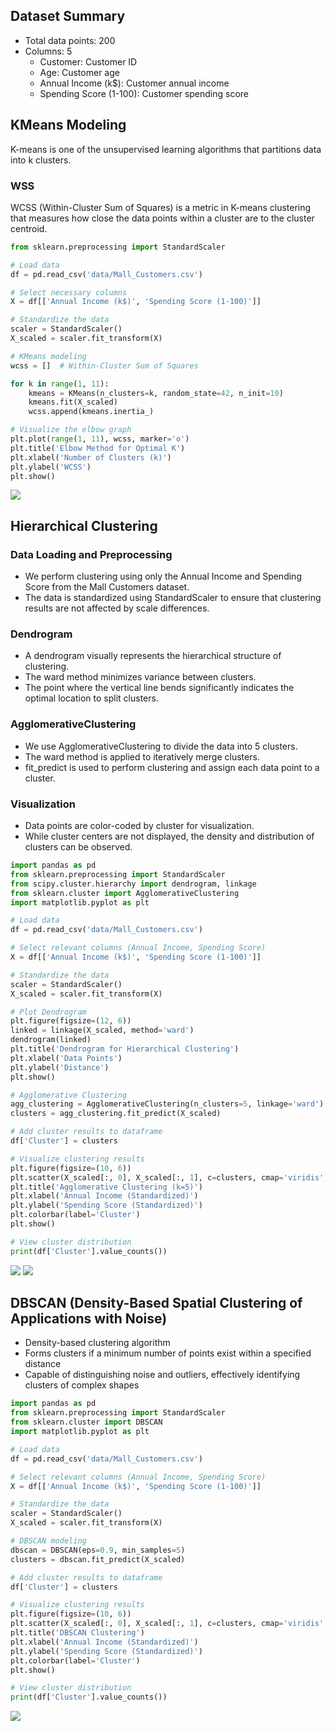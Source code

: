 ## Dataset Summary
- Total data points: 200
- Columns: 5
    - Customer: Customer ID
    - Age: Customer age
    - Annual Income (k$): Customer annual income
    - Spending Score (1-100): Customer spending score


## KMeans Modeling
K-means is one of the unsupervised learning algorithms that partitions data into k clusters.

### WSS
WCSS (Within-Cluster Sum of Squares) is a metric in K-means clustering that measures how close the data points within a cluster are to the cluster centroid.
```python
from sklearn.preprocessing import StandardScaler

# Load data
df = pd.read_csv('data/Mall_Customers.csv')

# Select necessary columns
X = df[['Annual Income (k$)', 'Spending Score (1-100)']]

# Standardize the data
scaler = StandardScaler()
X_scaled = scaler.fit_transform(X)

# KMeans modeling
wcss = []  # Within-Cluster Sum of Squares

for k in range(1, 11):
    kmeans = KMeans(n_clusters=k, random_state=42, n_init=10)
    kmeans.fit(X_scaled)
    wcss.append(kmeans.inertia_)

# Visualize the elbow graph
plt.plot(range(1, 11), wcss, marker='o')
plt.title('Elbow Method for Optimal K')
plt.xlabel('Number of Clusters (k)')
plt.ylabel('WCSS')
plt.show()

```
![](https://github.com/eungyukm/TeamPythonRun/blob/main/docs/images/Elbow.png)

## Hierarchical Clustering
### Data Loading and Preprocessing
- We perform clustering using only the Annual Income and Spending Score from the Mall Customers dataset.
- The data is standardized using StandardScaler to ensure that clustering results are not affected by scale differences.

### Dendrogram
- A dendrogram visually represents the hierarchical structure of clustering.
- The ward method minimizes variance between clusters.
- The point where the vertical line bends significantly indicates the optimal location to split clusters.

### AgglomerativeClustering
- We use AgglomerativeClustering to divide the data into 5 clusters.
- The ward method is applied to iteratively merge clusters.
- fit_predict is used to perform clustering and assign each data point to a cluster.

### Visualization
- Data points are color-coded by cluster for visualization.
- While cluster centers are not displayed, the density and distribution of clusters can be observed.
```python
import pandas as pd
from sklearn.preprocessing import StandardScaler
from scipy.cluster.hierarchy import dendrogram, linkage
from sklearn.cluster import AgglomerativeClustering
import matplotlib.pyplot as plt

# Load data
df = pd.read_csv('data/Mall_Customers.csv')

# Select relevant columns (Annual Income, Spending Score)
X = df[['Annual Income (k$)', 'Spending Score (1-100)']]

# Standardize the data
scaler = StandardScaler()
X_scaled = scaler.fit_transform(X)

# Plot Dendrogram
plt.figure(figsize=(12, 6))
linked = linkage(X_scaled, method='ward')
dendrogram(linked)
plt.title('Dendrogram for Hierarchical Clustering')
plt.xlabel('Data Points')
plt.ylabel('Distance')
plt.show()

# Agglomerative Clustering
agg_clustering = AgglomerativeClustering(n_clusters=5, linkage='ward')
clusters = agg_clustering.fit_predict(X_scaled)

# Add cluster results to dataframe
df['Cluster'] = clusters

# Visualize clustering results
plt.figure(figsize=(10, 6))
plt.scatter(X_scaled[:, 0], X_scaled[:, 1], c=clusters, cmap='viridis', s=100, alpha=0.7)
plt.title('Agglomerative Clustering (k=5)')
plt.xlabel('Annual Income (Standardized)')
plt.ylabel('Spending Score (Standardized)')
plt.colorbar(label='Cluster')
plt.show()

# View cluster distribution
print(df['Cluster'].value_counts())
```
![](https://github.com/eungyukm/TeamPythonRun/blob/main/docs/images/Dendrogram.png)
![](https://github.com/eungyukm/TeamPythonRun/blob/main/docs/images/Agglomerative.png)

## DBSCAN (Density-Based Spatial Clustering of Applications with Noise)
- Density-based clustering algorithm
- Forms clusters if a minimum number of points exist within a specified distance
- Capable of distinguishing noise and outliers, effectively identifying clusters of complex shapes
```python
import pandas as pd
from sklearn.preprocessing import StandardScaler
from sklearn.cluster import DBSCAN
import matplotlib.pyplot as plt

# Load data
df = pd.read_csv('data/Mall_Customers.csv')

# Select relevant columns (Annual Income, Spending Score)
X = df[['Annual Income (k$)', 'Spending Score (1-100)']]

# Standardize the data
scaler = StandardScaler()
X_scaled = scaler.fit_transform(X)

# DBSCAN modeling
dbscan = DBSCAN(eps=0.9, min_samples=5)
clusters = dbscan.fit_predict(X_scaled)

# Add cluster results to dataframe
df['Cluster'] = clusters

# Visualize clustering results
plt.figure(figsize=(10, 6))
plt.scatter(X_scaled[:, 0], X_scaled[:, 1], c=clusters, cmap='viridis', s=100, alpha=0.7)
plt.title('DBSCAN Clustering')
plt.xlabel('Annual Income (Standardized)')
plt.ylabel('Spending Score (Standardized)')
plt.colorbar(label='Cluster')
plt.show()

# View cluster distribution
print(df['Cluster'].value_counts())
```
![](https://github.com/eungyukm/TeamPythonRun/blob/main/docs/images/DBSCAN.png)
